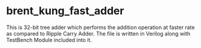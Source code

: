 # brent_kung_fast_adder
This is 32-bit tree adder which performs the addition operation at faster rate as compared to Ripple Carry Adder. The file is written in Verilog along with TestBench Module included into it.

